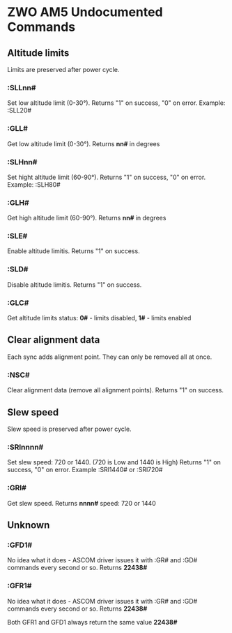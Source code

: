 # ZWO AM5 Undocumented Commands

## Altitude limits
Limits are preserved after power cycle.

### **:SLLnn#**
Set low altitude limit (0-30&deg;).
Returns "1" on success, "0" on error. Example: :SLL20#

### **:GLL#**
Get low altitude limit (0-30&deg;).
Returns **nn#** in degrees

### **:SLHnn#**
Set hight altitude limit (60-90&deg;).
Returns "1" on success, "0" on error. Example: :SLH80#

### **:GLH#**
Get high altitude limit (60-90&deg;).
Returns **nn#** in degrees

### **:SLE#**
Enable altitude limitis.
Returns "1" on success.

### **:SLD#**
Disable altitude limitis.
Returns "1" on success.

### **:GLC#**
Get altitude limits status:
**0#** - limits disabled, **1#** - limits enabled


## Clear alignment data
Each sync adds alignment point. They can only be removed all at once.

### **:NSC#**
Clear alignment data (remove all alignment points).
Returns "1" on success.


## Slew speed
Slew speed is preserved after power cycle.

### **:SRlnnnn#**
Set slew speed: 720 or 1440. (720 is Low and 1440 is High)
Returns "1" on success, "0" on error.  Example :SRl1440# or :SRl720#

### **:GRl#**
Get slew speed.
Returns **nnnn#** speed: 720 or 1440

## Unknown
### **:GFD1#**
No idea what it does - ASCOM driver issues it with :GR# and :GD# commands every second or so.
Returns **22438#**

### **:GFR1#**
No idea what it does - ASCOM driver issues it with :GR# and :GD# commands every second or so.
Returns **22438#**

Both GFR1 and GFD1 always return the same value **22438#**
